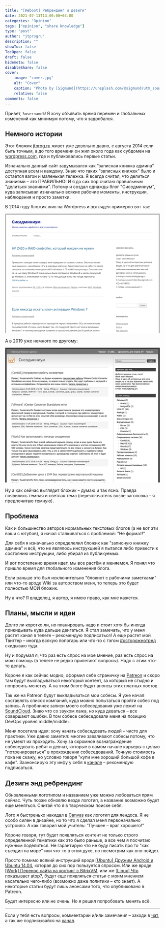 ```yaml
---
title: "[Reboot] Ребрендинг и дезигн"
date: 2021-07-13T13:00:00+03:00
categories: "Opinion"
tags: ["opinion", "share knowledge"]
type: "post"
author: "jtprogru"
description: ""
showToc: false
TocOpen: false
draft: false
hidemeta: false
disableShare: false
cover:
    image: "cover.jpg"
    alt: "Cover"
    caption: "Photo by [Sigmund](https://unsplash.com/@sigmund?utm_source=unsplash&utm_medium=referral&utm_content=creditCopyText) on [Unsplash](https://unsplash.com/s/photos/documentation?utm_source=unsplash&utm_medium=referral&utm_content=creditCopyText)"
    relative: false
comments: false
---
```


Привет, `%username%`! Я хочу объявить время перемен и глобальных изменений как минимум потому, что я задолбался.

## Немного истории

Этот бложик [jtprog.ru](http://jtprog.ru) живет уже довольно давно, с августа 2014 если быть точным, а до того времени он жил около года как субдомен на [wordpress.com](http://wordpress.com), где и публиковались первые статьи.

Изначально данный сайт задумывался как "записная книжка админа" доступная всем и каждому. Знаю что таких "записных книжек" было и остается вагон и маленькая тележка. Я всегда считал, что делиться знаниями – это ПРАВИЛЬНО! И я до сих пор считаю правильным "делиться знаниями". Потому и создал однажды блог "Сисодминиум", куда записывал изначально всякие рабочие моменты, инструкции, наблюдения и просто заметки.

В 2014 году бложик жил на Wordpress и выглядел примерно вот так:

![](2014-12-17.png)

А в 2019 уже немного по другому:

![](2019-01-07.png)

Ну а как сейчас выглядит бложик – думаю и так ясно. Правда появились темная и светлая тема (переключатель возле заголовка – я предпочитаю темную).

## Проблема
Как и большинство авторов нормальных текстовых блогов (а не вот эти ваши с ютубов), я начал сталкиваться с проблемой: "Не формат!"

Для себя я изначально определелил бложик как "записную книжку админа" и всё, что не являлось инструкцией я пытался либо привести к состоянию инструкции, либо убирал из публикуемых.

И вот постепенно время идет, мы все растём и меняемся. Я понял что пришло время для глобального изменения блога.

Если раньше это был исключительно "блокнот с рабочими заметками" или что-то вроде Wiki за авторством меня, то теперь это будет полностью МОЙ бложик.

Ну а что? Я владелец, я автор, я имею право, как мне кажется.

## Планы, мысли и идеи
Долго ли коротко ли, но планировать надо и стоит хотя бы иногда прикидывать куда дальше двигаться. Я стал замечать, что у меня растет канал в телеге – рекомендую подписаться! А еще растет мой Твиттер – иногда всякую попогарь или что-то с тэгом [#осторожнотред](https://twitter.com/search?q=%23осторожнотред&src=typed_query&f=live) скидываю туда.

Ну и подумал я, что раз есть спрос на мое мнение, раз есть спрос на мою помощь (в телеге не редко прилетают вопросы). Надо с этим что-то делать. 

Короче я как сейчас модно, оформил себе страничку на [Patreon](https://www.patreon.com/jtprogru) и скоро там будут выкладываться некоторый контент, за который не стыдно и попросить монетку. А на этом блоге будут анонсы этих платных постов.

Так же на Patreon будут выкладываться мои собесы. Я уже начал составлять список компаний, куда можно попытаться пройти собес под запись. А пробничек записи моего собеседования уже лежит на [SoundCloud](https://soundcloud.com/jtprog_ru/sobesedovanie-devops). Знаю что со звуком лажа, но куда деваться – все совершают ошибки. В том собесе себеседовали меня на позицию DevOps уровня middle/middle+.

Меня посетила идея: хочу начать собеседовать людей – чисто для практики. Уже давно заметил: многие заваливают собесы потому, что не умеют их проходить. Хочу за скромное вознаграждение собеседовать ребят и девчат, которые в самом начале карьеры с целью "потренироваться" в прохождении собеседований. Точную стоимость пока не скажу, но условно говоря "купи мне хороший большой кофе в кафе". Заанонсирую эту инфу у себя в [канале](https://t.me/myblog_channel) – рекомендую подписаться.

## Дезигн энд ребрендинг

Обновленными логотипом и названием уже можно любоваться прям сейчас. Чуть позже обновлю везде логотип, а название возможно будет еще меняться. Считай что я в творческом поиске себя.

Лого я быстренько накидал в [Canvas](https://www.canva.com/design/play?create=&category=tACZCvjI6mE&referrer=logo-landing-page) как логотип для лендоса. Я не особо силен в дизайне, но то что я сделал меня первоначально устроило. А как говорил мой учитель: "Лучшее – враг хорошего!"

Короче говоря, тут будет появляться контент не только строго определенной тематики как это было раньше, а все чем я посчитаю нужным поделиться. Не гарантирую что не буду писать про то "как съездил на море" или что-то в этом духе, но посмотрим как оно пойдет.

Просто помимо всякий инструкций вроде [[Ubuntu] Дружим Android и Ubuntu 14.04](https://jtprog.ru/android-and-ubuntu/), которая до сих пор пользуется спросом. Или же вроде [[Work] Перенос сайта на хостинг с BitrixVM](https://jtprog.ru/bitrixvm-hosting/), или же [[Linux] Что показывает atop?](https://jtprog.ru/man-atop/), будут еще появляться статьи с моим мнением касательно чего-либо (возможно даже политики – кто знает). А некоторые статьи будут лишь анонсами того, что опубликовано в Patreon.

Будет интересно или не очень. Но я решил попробовать менять всё.

---
Если у тебя есть вопросы, комментарии и/или замечания – заходи в [чат](https://t.me/myblog_chats), а так же подписывайся на [канал](https://t.me/myblog_channel).
